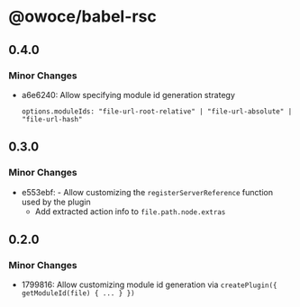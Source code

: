 # @owoce/babel-rsc

## 0.4.0

### Minor Changes

- a6e6240: Allow specifying module id generation strategy

  ```
  options.moduleIds: "file-url-root-relative" | "file-url-absolute" | "file-url-hash"
  ```

## 0.3.0

### Minor Changes

- e553ebf: - Allow customizing the `registerServerReference` function used by the plugin
  - Add extracted action info to `file.path.node.extras`

## 0.2.0

### Minor Changes

- 1799816: Allow customizing module id generation via `createPlugin({ getModuleId(file) { ... } })`
